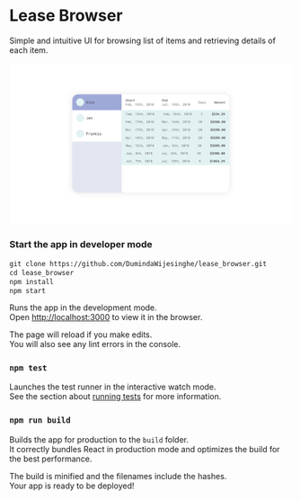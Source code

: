# Lease Browser
Simple and intuitive UI for browsing list of items and retrieving details of each item.

![](https://github.com/DumindaWijesinghe/lease_browser/blob/master/src/images/screen1.png)

### Start the app in developer mode

```
git clone https://github.com/DumindaWijesinghe/lease_browser.git
cd lease_browser
npm install
npm start
```
Runs the app in the development mode.<br>
Open [http://localhost:3000](http://localhost:3000) to view it in the browser.

The page will reload if you make edits.<br>
You will also see any lint errors in the console.

### `npm test`

Launches the test runner in the interactive watch mode.<br>
See the section about [running tests](https://facebook.github.io/create-react-app/docs/running-tests) for more information.

### `npm run build`

Builds the app for production to the `build` folder.<br>
It correctly bundles React in production mode and optimizes the build for the best performance.

The build is minified and the filenames include the hashes.<br>
Your app is ready to be deployed!
